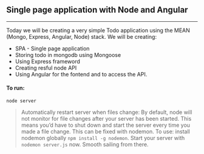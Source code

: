 ## Single page application with Node and Angular

---
Today we will be creating a very simple Todo application using the MEAN (Mongo, Express, Angular, Node) stack. We will be creating:
+ SPA - Single page application
+ Storing todo in mongodb using Mongoose
+ Using Express frameword
+ Creating resful  node API
+ Using Angular for the fontend and to access the API.


#### To run:
`node server`

> Automatically restart server when files change: By default, node will not monitor for file changes after your server has been started. This means you’d have to shut down and start the server every time you made a file change. This can be fixed with nodemon. To use: install nodemon globally `npm install -g nodemon`. Start your server with `nodemon server.js` now. Smooth sailing from there.
